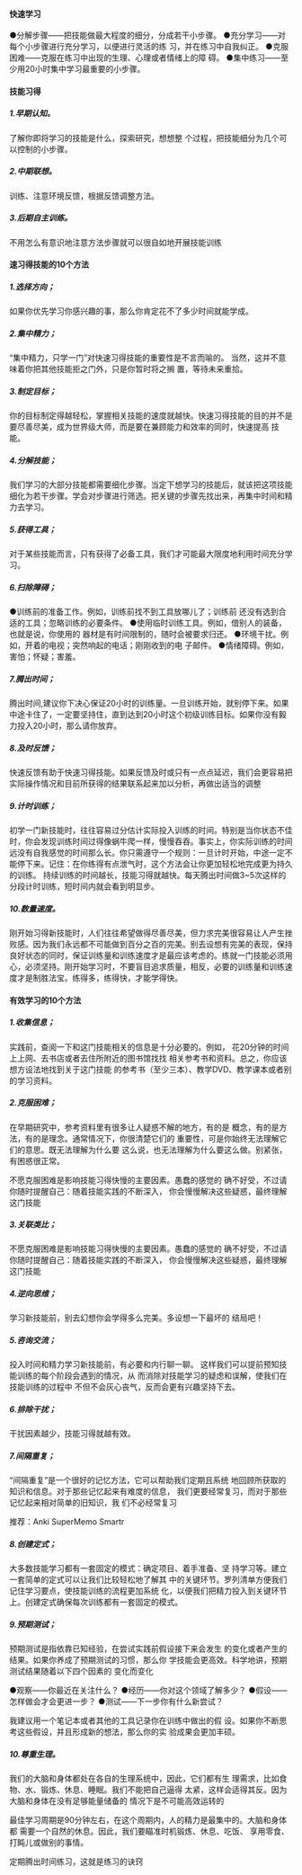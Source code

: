 #### 快速学习

●分解步骤——把技能做最大程度的细分，分成若干小步骤。
●充分学习——对每个小步骤进行充分学习，以便进行灵活的练
习，并在练习中自我纠正。
●克服困难——克服在练习中出现的生理、心理或者情绪上的障
碍。
●集中练习——至少用20小时集中学习最重要的小步骤。

#### 技能习得

##### 1.早期认知。

了解你即将学习的技能是什么，探索研究，想想整
个过程，把技能细分为几个可以控制的小步骤。

##### 2.中期联想。

训练、注意环境反馈，根据反馈调整方法。

##### 3.后期自主训练。

不用怎么有意识地注意方法步骤就可以很自如地开展技能训练

#### 速习得技能的10个方法

##### 1.选择方向；

如果你优先学习你感兴趣的事，那么你肯定花不了多少时间就能学成。

##### 2.集中精力；

“集中精力，只学一门”对快速习得技能的重要性是不言而喻的。
当然，这并不意味着你把其他技能拒之门外，只是你暂时将之搁
置，等待未来重拾。

##### 3.制定目标；

你的目标制定得越轻松，掌握相关技能的速度就越快。快速习得技能的目的并不是要尽善尽美，成为世界级大师，而是要在兼顾能力和效率的同时，快速提高
技能。

##### 4.分解技能；

我们学习的大部分技能都需要细化步骤。当定下想学习的技能后，就该把这项技能细化为若干步骤。学会对步骤进行筛选。把关键的步骤先找出来，再集中时间和精力去学习。

##### 5.获得工具；

对于某些技能而言，只有获得了必备工具，我们才可能最大限度地利用时间充分学习。

##### 6.扫除障碍；

●训练前的准备工作。例如，训练前找不到工具放哪儿了；训练前
还没有选到合适的工具；忽略训练的必要条件。
●使用临时训练工具。例如，借别人的装备，也就是说，你使用的
器材是有时间限制的，随时会被要求归还。
●环境干扰。例如，开着的电视；突然响起的电话；刚刚收到的电
子邮件。
●情绪障碍。例如，害怕；怀疑；害羞。

##### 7.腾出时间；

腾出时间,建议你下决心保证20小时的训练量。一旦训练开始，就别停下来。如果中途卡住了，一定要坚持住，直到达到20小时这个初级训练目标。如果你没有毅力投入20小时，那么请你放弃。

##### 8.及时反馈；

快速反馈有助于快速习得技能。如果反馈及时或只有一点点延迟，我们会更容易把实际操作情况和目前所获得的结果联系起来加以分析，再做出适当的调整

##### 9.计时训练；

初学一门新技能时，往往容易过分估计实际投入训练的时间。特别是当你状态不佳时，你会发现训练时间过得像蜗牛爬一样，慢慢吞吞。事实上，你实际训练的时间远没有自我感觉的时间那么长。你只需遵守一个规则：一旦计时开始，中途一定不能停下来。记住：在你练得有点泄气时，这个方法会让你更加轻松地完成更为持久的训练。
持续训练的时间越长，技能习得就越快。每天腾出时间做3~5次这样的分段计时训练，短时间内就会看到明显步。

##### 10.数量速度。

刚开始习得新技能时，人们往往希望做得尽善尽美，但力求完美很容易让人产生挫败感。因为我们永远都不可能做到百分之百的完美。别去设想有完美的表现，保持良好状态的同时，保证训练量和训练速度才是最应该考虑的。练就一门技能必须用心，必须坚持。刚开始学习时，不要盲目追求质量，相反，必要的训练量和训练速度才是制胜法宝。练得多，练得快，才能学得快。

#### 有效学习的10个方法

##### 1.收集信息；

实践前，查阅一下和这门技能相关的信息是十分必要的。例如，
花20分钟的时间上上网、去书店或者去住所附近的图书馆找找
相关参考书和资料。总之，你应该想方设法地找到关于这门技能
的参考书（至少三本）、教学DVD、教学课本或者别的学习资料。

##### 2.克服困难；

在早期研究中，参考资料里有很多让人疑惑不解的地方，有的是
概念，有的是方法，有的是理念。通常情况下，你很清楚它们的
重要性，可是你始终无法理解它们的意思。既无法理解为什么要
这么说，也无法理解为什么要这么做。别紧张，有困惑很正常。



不愿克服困难是影响技能习得快慢的主要因素。愚蠢的感觉的
确不好受，不过请你随时提醒自己：随着技能实践的不断深入，
你会慢慢解决这些疑惑，最终理解这门技能

##### 3.关联类比；

不愿克服困难是影响技能习得快慢的主要因素。愚蠢的感觉的
确不好受，不过请你随时提醒自己：随着技能实践的不断深入，
你会慢慢解决这些疑惑，最终理解这门技能

##### 4.逆向思维；

学习新技能前，别去幻想你会学得多么完美。多设想一下最坏的
结局吧！

##### 5.咨询交流；

投入时间和精力学习新技能前，有必要和内行聊一聊。
这样我们可以提前预知技能训练的每个阶段会遇到的情况，从
而消除对技能学习的疑虑和误解，使我们在技能训练的过程中
不但不会灰心丧气，反而会更有兴趣坚持下去。

##### 6.排除干扰；

干扰因素越少，技能习得就越有效。

##### 7.间隔重复；

“间隔重复”是一个很好的记忆方法，它可以帮助我们定期且系统
地回顾所获取的知识和信息。对于那些记忆起来有难度的信息，
我们更要经常复习，而对于那些记忆起来相对简单的旧知识，我
们不必经常复习



推荐：Anki  SuperMemo  Smartr

##### 8.创建定式；

大多数技能学习都有一套固定的模式：确定项目、着手准备、坚
持学习等。建立一套简单的定式可以让我们比较轻松地了解其
中的关键环节。罗列清单方便我们记住学习要点，使技能训练的流程更加系统
化，以便我们把精力投入到关键环节上。创建定式确保每次训练都有一套固定的模式。

##### 9.预期测试；

预期测试是指依靠已知经验，在尝试实践前假设接下来会发生
的变化或者产生的结果。如果你养成了预期测试的习惯，那么你
学技能会更高效。科学地讲，预期测试结果随着以下四个因素的
变化而变化

●观察——你最近在关注什么？
●经历——你对这个领域了解多少？
●假设——怎样做会才会更进一步？
●测试——下一步你有什么新尝试？



我建议用一个笔记本或者其他的工具记录你在训练中做出的假
设。如果你不断思考这些假设，并且形成新的想法，那么你的实
验成果会更加丰硕。

##### 10.尊重生理。

我们的大脑和身体都处在各自的生理系统中，因此，它们都有生
理需求，比如食物、水、锻炼、休息、睡眠。我们不能把自己逼得
太紧，这样会适得其反。因为大脑和身体在没有足够能量储备的
情况下是不可能高效运转的



最佳学习周期是90分钟左右，在这个周期内，人的精力是最集中的。大脑和身体都
需要一个自然的休息。因此，我们要瞄准时机锻炼、休息、吃饭、
享用零食、打盹儿或做别的事情。



定期腾出时间练习，这就是练习的诀窍
